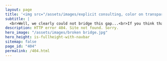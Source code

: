 ```yaml
---
layout: page
title: '<img src="/assets/images/explicit consulting, color on transparent, company and slogan.png" alt="ExplicIT Consulting. We bridge the gap." style="height: 4em; object-fit: contain;"><!--HTML 404-->'
subtitle: |
  <br>Well, we clearly could not bridge this gap...<br>If you think that there is an error on our side, please <a href="mailto:welcome@explicitconsulting.at" class="button mtrcs-external-link is-link is-normal is-hover has-text-black has-text-weight-bold" style="background-color: limegreen">➔ let us know</a>.<br><br><br><br><br><br>
description: HTTP error 404. Site not found. Sorry.
hero_image: "/assets/images/broken bridge.jpg"
hero_height: is-fullheight-with-navbar
sitemap: false
page_id: "404"
permalink: /404.html
---
```

<script>
    currentURL = window.location.href;

    lowerCaseURL = currentURL.toLowerCase();

    if (currentURL != lowerCaseURL) {
        location.replace(lowerCaseURL);
    }
</script>

